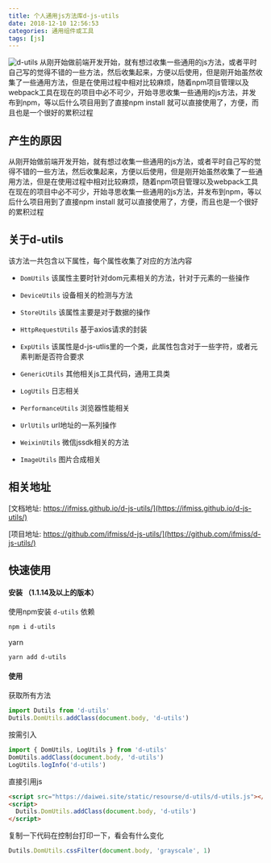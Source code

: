 ```yaml
---
title: 个人通用js方法库d-js-utils
date: 2018-12-10 12:56:53
categories: 通用组件或工具
tags: [js]
---
```




![d-utils](https://www.daiwei.site/static/blog/个人通用js方法库d-js-utils/bg.png)
从刚开始做前端开发开始，就有想过收集一些通用的js方法，或者平时自己写的觉得不错的一些方法，然后收集起来，方便以后使用，但是刚开始虽然收集了一些通用方法，但是在使用过程中相对比较麻烦，随着npm项目管理以及webpack工具在现在的项目中必不可少，开始寻思收集一些通用的js方法，并发布到npm，等以后什么项目用到了直接npm install 就可以直接使用了，方便，而且也是一个很好的累积过程
<!-- more -->
## 产生的原因
从刚开始做前端开发开始，就有想过收集一些通用的js方法，或者平时自己写的觉得不错的一些方法，然后收集起来，方便以后使用，但是刚开始虽然收集了一些通用方法，但是在使用过程中相对比较麻烦，随着npm项目管理以及webpack工具在现在的项目中必不可少，开始寻思收集一些通用的js方法，并发布到npm，等以后什么项目用到了直接npm install 就可以直接使用了，方便，而且也是一个很好的累积过程

## 关于d-utils
该方法一共包含以下属性，每个属性收集了对应的方法内容

- `DomUtils`
  该属性主要时针对dom元素相关的方法，针对于元素的一些操作

- `DeviceUtils`
  设备相关的检测与方法

- `StoreUtils`
  该属性主要是对于数据的操作

- `HttpRequestUtils`
  基于axios请求的封装

- `ExpUtils`
  该属性是d-js-utlis里的一个类，此属性包含对于一些字符，或者元素判断是否符合要求

- `GenericUtils`
  其他相关js工具代码，通用工具类

- `LogUtils`
  日志相关

- `PerformanceUtils`
  浏览器性能相关

- `UrlUtils`
  url地址的一系列操作

- `WeixinUtils`
  微信jssdk相关的方法

- `ImageUtils`
  图片合成相关

## 相关地址
[文档地址: https://ifmiss.github.io/d-js-utils/](https://ifmiss.github.io/d-js-utils/)

[项目地址: https://github.com/ifmiss/d-js-utils/](https://github.com/ifmiss/d-js-utils/)

## 快速使用
#### 安装 （1.1.14及以上的版本）
使用npm安装 `d-utils` 依赖
```bash
npm i d-utils
```
yarn
```hash
yarn add d-utils
```
#### 使用
获取所有方法
```js
import Dutils from 'd-utils'
Dutils.DomUtils.addClass(document.body, 'd-utils')
```
按需引入
```js
import { DomUtils, LogUtils } from 'd-utils'
DomUtils.addClass(document.body, 'd-utils')
LogUtils.logInfo('d-utils')
```

直接引用js
```html
<script src="https://daiwei.site/static/resourse/d-utils/d-utils.js"></script>
<script>
  Dutils.DomUtils.addClass(document.body, 'd-utils')
</script>
```
复制一下代码在控制台打印一下，看会有什么变化
```js
Dutils.DomUtils.cssFilter(document.body, 'grayscale', 1)
```
